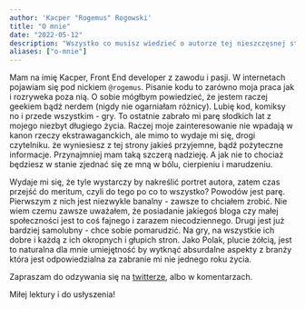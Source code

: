 ```yaml
---
author: 'Kacper "Rogemus" Rogowski'
title: "O mnie"
date: "2022-05-12"
description: "Wszystko co musisz wiedzieć o autorze tej nieszczęsnej strony"
aliases: ["o-mnie"]
---
```


Mam na imię Kacper, Front End developer z zawodu i pasji. W internetach pojawiam się pod nickiem `@rogemus`. Pisanie kodu to zarówno moja praca jak i rozryweka poza nią. O sobie mógłbym powiedzieć, że jestem raczej geekiem bądź nerdem (nigdy nie ogarniałam różnicy). Lubię kod, komiksy no i przede wszystkim - gry. To ostatnie zabrało mi parę słodkich lat z mojego niezbyt długiego życia. Raczej moje zainteresowanie nie wpadają w kanon rzeczy ekstrawaganckich, ale mimo to wydaje mi się, drogi czytelniku. że wyniesiesz z tej strony jakieś przyjemne, bądź pożyteczne informacje. Przynajmniej mam taką szczerą nadzieję. A jak nie to chociaż będziesz w stanie zjednać się ze mną w bólu, cierpieniu i marudzeniu.

Wydaje mi się, że tyle wystarczy by nakreślić portret autora, zatem czas przejść do meritum, czyli do tego po co to wszystko? Powodów jest parę. Pierwszym z nich jest niezwykle banalny - zawsze to chciałem zrobić. Nie wiem czemu zawsze uważałem, że posiadanie jakiegoś bloga czy małej społeczności jest to coś fajnego i zarazem niecodziennego. Drugi jest już bardziej samolubny - chce sobie pomarudzić. Na gry, na wszystkie ich dobre i każdą z ich okropnych i głupich stron. Jako Polak, plucie żółcią, jest to naturalna dla mnie umiejętność by wytknąć absurdalne aspekty z branży która jest odpowiedzialna za zabranie mi nie jednego roku życia.

Zapraszam do odzywania się na [twitterze](https://twitter.com/rogemus), albo w komentarzach. 

Miłej lektury i do usłyszenia! 